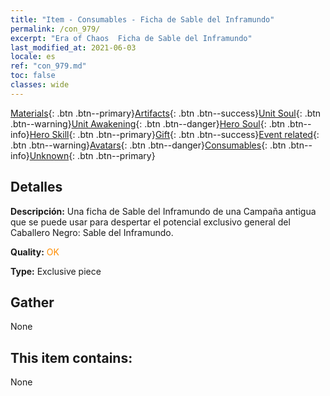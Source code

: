 ```yaml
---
title: "Item - Consumables - Ficha de Sable del Inframundo"
permalink: /con_979/
excerpt: "Era of Chaos  Ficha de Sable del Inframundo"
last_modified_at: 2021-06-03
locale: es
ref: "con_979.md"
toc: false
classes: wide
---
```

 [Materials](/ItemsES/){: .btn .btn--primary}[Artifacts](/ItemsES/Artifacts/){: .btn .btn--success}[Unit Soul](/ItemsES/UnitSoul/){: .btn .btn--warning}[Unit Awakening](/ItemsES/UnitAwakening/){: .btn .btn--danger}[Hero Soul](/ItemsES/HeroSoul/){: .btn .btn--info}[Hero Skill](/ItemsES/HeroSkill/){: .btn .btn--primary}[Gift](/ItemsES/Gift/){: .btn .btn--success}[Event related](/ItemsES/Events/){: .btn .btn--warning}[Avatars](/ItemsES/Avatars/){: .btn .btn--danger}[Consumables](/ItemsES/Consumables/){: .btn .btn--info}[Unknown](/ItemsES/Unknown/){: .btn .btn--primary}

## Detalles
 **Descripción:** Una ficha de Sable del Inframundo de una Campaña antigua que se puede usar para despertar el potencial exclusivo general del Caballero Negro: Sable del Inframundo.

 **Quality:** <span style="color: #FF8C00">OK</span>

 **Type:** Exclusive piece

## Gather

  None

## This item contains:

  None

